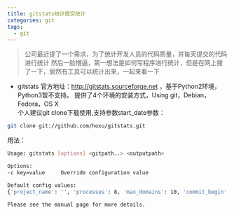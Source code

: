 ```yaml
---
title: gitstats统计提交统计
categories: git
tags:
  - git
---
```



> 公司最近提了一个需求，为了统计开发人员的代码质量，并每天提交的代码进行统计
> 然后一脸懵逼，第一想法是如何写程序进行统计，但是在网上搜了一下，居然有工具可以统计出来，一起来看一下

- gitstats 官方地址：http://gitstats.sourceforge.net ，基于Python2环境，Python3暂不支持。 
提供了4个环境的安装方式，Using git，Debian，Fedora，OS X  
个人建议git clone下载使用,支持参数start_date参数：  
```sh
git clone git://github.com/hoxu/gitstats.git
```

用法：
```sh
Usage: gitstats [options] <gitpath..> <outputpath>

Options:
-c key=value     Override configuration value

Default config values:
{'project_name': '', 'processes': 8, 'max_domains': 10, 'commit_begin': '', 'max_ext_length': 10, 'commit_end': 'HEAD', 'linear_linestats': 1, 'style': 'gitstats.css', 'max_authors': 20, 'authors_top': 5, 'start_date': ''}

Please see the manual page for more details.
```